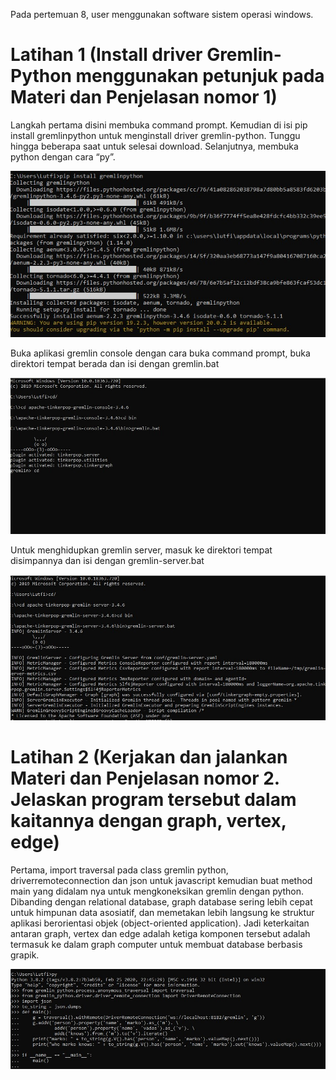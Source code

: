 Pada pertemuan 8, user menggunakan software sistem operasi windows.

# Latihan 1 (Install driver Gremlin-Python menggunakan petunjuk pada Materi dan Penjelasan nomor 1)

Langkah pertama disini membuka command prompt. Kemudian di isi pip install gremlinpython untuk menginstall driver gremlin-python. Tunggu hingga beberapa saat untuk selesai download. Selanjutnya, membuka python dengan cara “py”.

![Picture1](Picture1.jpg)

Buka aplikasi gremlin console dengan cara buka command prompt, buka direktori tempat berada dan isi dengan gremlin.bat

![Picture2](Picture2.jpg)

Untuk menghidupkan gremlin server, masuk ke direktori tempat disimpannya dan isi dengan gremlin-server.bat

![Picture3](Picture3.jpg)

# Latihan 2 (Kerjakan dan jalankan Materi dan Penjelasan nomor 2. Jelaskan program tersebut dalam kaitannya dengan graph, vertex, edge)

Pertama, import traversal pada class gremlin python, driverremoteconnection dan json untuk javascript kemudian buat method main yang didalam nya untuk mengkoneksikan gremlin dengan python. Dibanding dengan relational database, graph database sering lebih cepat untuk himpunan data asosiatif, dan memetakan lebih langsung ke struktur aplikasi berorientasi objek (object-oriented application). Jadi keterkaitan antaran graph, vertex dan edge adalah ketiga komponen tersebut adalah termasuk ke dalam graph computer untuk membuat database berbasis grapik. 

![Picture4](Picture4.jpg)

